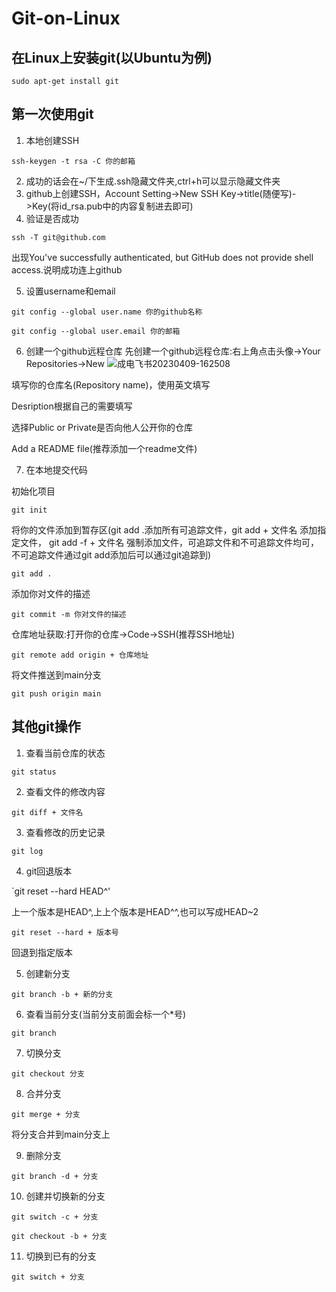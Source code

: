 # Git-on-Linux

## 在Linux上安装git(以Ubuntu为例)
`sudo apt-get install git`

## 第一次使用git
1. 本地创建SSH

`ssh-keygen -t rsa -C 你的邮箱`

2. 成功的话会在~/下生成.ssh隐藏文件夹,ctrl+h可以显示隐藏文件夹
3. github上创建SSH，Account Setting->New SSH Key->title(随便写)->Key(将id_rsa.pub中的内容复制进去即可)
4. 验证是否成功

`ssh -T git@github.com`

出现You've successfully authenticated, but GitHub does not provide shell access.说明成功连上github

5. 设置username和email

`git config --global user.name 你的github名称`

`git config --global user.email 你的邮箱`

6. 创建一个github远程仓库
先创建一个github远程仓库:右上角点击头像->Your Repositories->New
![成电飞书20230409-162508](https://user-images.githubusercontent.com/90328028/230762401-f68697d7-86b3-490e-a030-8482af1157b0.png)

填写你的仓库名(Repository name)，使用英文填写

Desription根据自己的需要填写

选择Public or Private是否向他人公开你的仓库

Add a README file(推荐添加一个readme文件)

7. 在本地提交代码

初始化项目

`git init`

将你的文件添加到暂存区(git add .添加所有可追踪文件，git add + 文件名 添加指定文件， git add -f + 文件名 强制添加文件，可追踪文件和不可追踪文件均可，不可追踪文件通过git add添加后可以通过git追踪到)

`git add .`

添加你对文件的描述

`git commit -m 你对文件的描述`

仓库地址获取:打开你的仓库->Code->SSH(推荐SSH地址)

`git remote add origin + 仓库地址`

将文件推送到main分支

`git push origin main`

## 其他git操作

1. 查看当前仓库的状态

`git status`

2. 查看文件的修改内容

`git diff + 文件名`

3. 查看修改的历史记录

`git log`

4. git回退版本

`git reset --hard HEAD^'

上一个版本是HEAD^,上上个版本是HEAD^^,也可以写成HEAD~2

`git reset --hard + 版本号`

回退到指定版本

5. 创建新分支

`git branch -b + 新的分支`

6. 查看当前分支(当前分支前面会标一个*号)

`git branch`

7. 切换分支

`git checkout 分支`

8. 合并分支

`git merge + 分支`

将分支合并到main分支上

9. 删除分支

`git branch -d + 分支`

10. 创建并切换新的分支

`git switch -c + 分支`

`git checkout -b + 分支`

11. 切换到已有的分支

`git switch + 分支`



